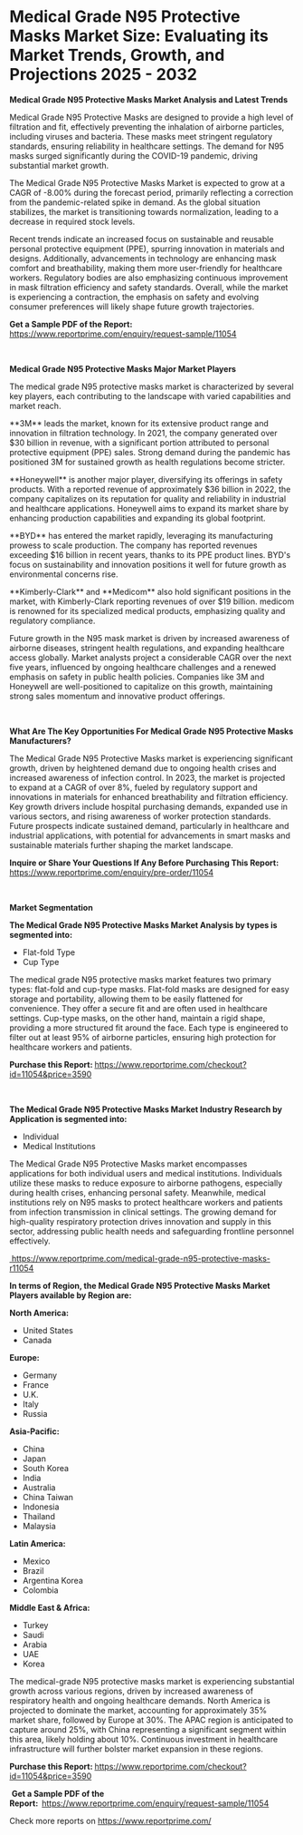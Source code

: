 <p><h1>Medical Grade N95 Protective Masks Market Size: Evaluating its Market Trends, Growth, and Projections 2025 - 2032</h1></p><p><strong>Medical Grade N95 Protective Masks Market Analysis and Latest Trends</strong></p>
<p><p>Medical Grade N95 Protective Masks are designed to provide a high level of filtration and fit, effectively preventing the inhalation of airborne particles, including viruses and bacteria. These masks meet stringent regulatory standards, ensuring reliability in healthcare settings. The demand for N95 masks surged significantly during the COVID-19 pandemic, driving substantial market growth.</p><p>The Medical Grade N95 Protective Masks Market is expected to grow at a CAGR of -8.00% during the forecast period, primarily reflecting a correction from the pandemic-related spike in demand. As the global situation stabilizes, the market is transitioning towards normalization, leading to a decrease in required stock levels. </p><p>Recent trends indicate an increased focus on sustainable and reusable personal protective equipment (PPE), spurring innovation in materials and designs. Additionally, advancements in technology are enhancing mask comfort and breathability, making them more user-friendly for healthcare workers. Regulatory bodies are also emphasizing continuous improvement in mask filtration efficiency and safety standards. Overall, while the market is experiencing a contraction, the emphasis on safety and evolving consumer preferences will likely shape future growth trajectories.</p></p>
<p><strong>Get a Sample PDF of the Report:&nbsp;</strong> <a href="https://www.reportprime.com/enquiry/request-sample/11054?utm_campaign=2999&utm_medium=2&utm_source=Github&utm_content=ia&utm_term=20032025&utm_id=medical-grade-n95-protective-masks">https://www.reportprime.com/enquiry/request-sample/11054</a></p>
<p>&nbsp;</p>
<p><strong>Medical Grade N95 Protective Masks Major Market Players</strong></p>
<p><p>The medical grade N95 protective masks market is characterized by several key players, each contributing to the landscape with varied capabilities and market reach. </p><p>**3M** leads the market, known for its extensive product range and innovation in filtration technology. In 2021, the company generated over $30 billion in revenue, with a significant portion attributed to personal protective equipment (PPE) sales. Strong demand during the pandemic has positioned 3M for sustained growth as health regulations become stricter.</p><p>**Honeywell** is another major player, diversifying its offerings in safety products. With a reported revenue of approximately $36 billion in 2022, the company capitalizes on its reputation for quality and reliability in industrial and healthcare applications. Honeywell aims to expand its market share by enhancing production capabilities and expanding its global footprint.</p><p>**BYD** has entered the market rapidly, leveraging its manufacturing prowess to scale production. The company has reported revenues exceeding $16 billion in recent years, thanks to its PPE product lines. BYD's focus on sustainability and innovation positions it well for future growth as environmental concerns rise.</p><p>**Kimberly-Clark** and **Medicom** also hold significant positions in the market, with Kimberly-Clark reporting revenues of over $19 billion. medicom is renowned for its specialized medical products, emphasizing quality and regulatory compliance.</p><p>Future growth in the N95 mask market is driven by increased awareness of airborne diseases, stringent health regulations, and expanding healthcare access globally. Market analysts project a considerable CAGR over the next five years, influenced by ongoing healthcare challenges and a renewed emphasis on safety in public health policies. Companies like 3M and Honeywell are well-positioned to capitalize on this growth, maintaining strong sales momentum and innovative product offerings.</p></p>
<p>&nbsp;</p>
<p><strong>What Are The Key Opportunities For Medical Grade N95 Protective Masks Manufacturers?</strong></p>
<p><p>The Medical Grade N95 Protective Masks market is experiencing significant growth, driven by heightened demand due to ongoing health crises and increased awareness of infection control. In 2023, the market is projected to expand at a CAGR of over 8%, fueled by regulatory support and innovations in materials for enhanced breathability and filtration efficiency. Key growth drivers include hospital purchasing demands, expanded use in various sectors, and rising awareness of worker protection standards. Future prospects indicate sustained demand, particularly in healthcare and industrial applications, with potential for advancements in smart masks and sustainable materials further shaping the market landscape.</p></p>
<p><strong>Inquire or Share Your Questions If Any Before Purchasing This Report:</strong> <a href="https://www.reportprime.com/enquiry/pre-order/11054?utm_campaign=2999&utm_medium=2&utm_source=Github&utm_content=ia&utm_term=20032025&utm_id=medical-grade-n95-protective-masks">https://www.reportprime.com/enquiry/pre-order/11054</a></p>
<p>&nbsp;</p>
<p><strong>Market Segmentation</strong></p>
<p><strong>The Medical Grade N95 Protective Masks Market Analysis by types is segmented into:</strong></p>
<p><ul><li>Flat-fold Type</li><li>Cup Type</li></ul></p>
<p><p>The medical grade N95 protective masks market features two primary types: flat-fold and cup-type masks. Flat-fold masks are designed for easy storage and portability, allowing them to be easily flattened for convenience. They offer a secure fit and are often used in healthcare settings. Cup-type masks, on the other hand, maintain a rigid shape, providing a more structured fit around the face. Each type is engineered to filter out at least 95% of airborne particles, ensuring high protection for healthcare workers and patients.</p></p>
<p><strong>Purchase this Report:&nbsp;</strong><a href="https://www.reportprime.com/checkout?id=11054&price=3590&utm_campaign=2999&utm_medium=2&utm_source=Github&utm_content=ia&utm_term=20032025&utm_id=medical-grade-n95-protective-masks">https://www.reportprime.com/checkout?id=11054&price=3590</a></p>
<p>&nbsp;</p>
<p><strong>The Medical Grade N95 Protective Masks Market Industry Research by Application is segmented into:</strong></p>
<p><ul><li>Individual</li><li>Medical Institutions</li></ul></p>
<p><p>The Medical Grade N95 Protective Masks market encompasses applications for both individual users and medical institutions. Individuals utilize these masks to reduce exposure to airborne pathogens, especially during health crises, enhancing personal safety. Meanwhile, medical institutions rely on N95 masks to protect healthcare workers and patients from infection transmission in clinical settings. The growing demand for high-quality respiratory protection drives innovation and supply in this sector, addressing public health needs and safeguarding frontline personnel effectively.</p></p>
<p><a href="https://www.reportprime.com/medical-grade-n95-protective-masks-r11054?utm_campaign=2999&utm_medium=2&utm_source=Github&utm_content=ia&utm_term=20032025&utm_id=medical-grade-n95-protective-masks">&nbsp;https://www.reportprime.com/medical-grade-n95-protective-masks-r11054</a></p>
<p><strong>In terms of Region, the Medical Grade N95 Protective Masks Market Players available by Region are:</strong></p>
<p>
    <p> <strong> North America: </strong>
        <ul>
            <li>United States</li>
            <li>Canada</li>
        </ul>
        </p> 
    <p> <strong> Europe: </strong>
        <ul>
            <li>Germany</li>
            <li>France</li>
            <li>U.K.</li>
            <li>Italy</li>
            <li>Russia</li>
        </ul>
        </p> 
    <p> <strong> Asia-Pacific: </strong>
        <ul>
            <li>China</li>
            <li>Japan</li>
            <li>South Korea</li>
            <li>India</li>
            <li>Australia</li>
            <li>China Taiwan</li>
            <li>Indonesia</li>
            <li>Thailand</li>
            <li>Malaysia</li>
        </ul>
        </p> 
    <p> <strong> Latin America: </strong>
        <ul>
            <li>Mexico</li>
            <li>Brazil</li>
            <li>Argentina Korea</li>
            <li>Colombia</li>
        </ul>
        </p> 
    <p> <strong> Middle East & Africa: </strong>
        <ul>
            <li>Turkey</li>
            <li>Saudi</li>
            <li>Arabia</li>
            <li>UAE</li>
            <li>Korea</li>
        </ul>
    </p>
    </p>
<p><p>The medical-grade N95 protective masks market is experiencing substantial growth across various regions, driven by increased awareness of respiratory health and ongoing healthcare demands. North America is projected to dominate the market, accounting for approximately 35% market share, followed by Europe at 30%. The APAC region is anticipated to capture around 25%, with China representing a significant segment within this area, likely holding about 10%. Continuous investment in healthcare infrastructure will further bolster market expansion in these regions.</p></p>
<p><strong>Purchase this Report: </strong><a href="https://www.reportprime.com/checkout?id=11054&price=3590&utm_campaign=2999&utm_medium=2&utm_source=Github&utm_content=ia&utm_term=20032025&utm_id=medical-grade-n95-protective-masks">https://www.reportprime.com/checkout?id=11054&price=3590</a></p>
<p>&nbsp;<strong>Get a Sample PDF of the Report:&nbsp;&nbsp;</strong><a href="https://www.reportprime.com/enquiry/request-sample/11054?utm_campaign=2999&utm_medium=2&utm_source=Github&utm_content=ia&utm_term=20032025&utm_id=medical-grade-n95-protective-masks">https://www.reportprime.com/enquiry/request-sample/11054</a></p>
<p><strong></strong></p>
<p>Check more reports on <a href="https://www.reportprime.com/?utm_campaign=2999&utm_medium=2&utm_source=Github&utm_content=ia&utm_term=20032025&utm_id=medical-grade-n95-protective-masks">https://www.reportprime.com/</a></p>
